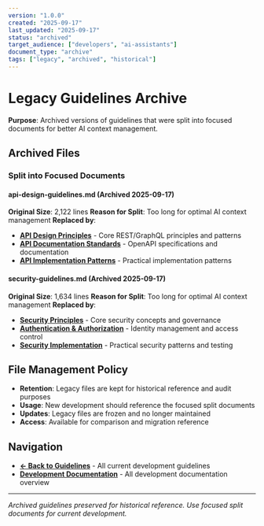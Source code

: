 ```yaml
---
version: "1.0.0"
created: "2025-09-17"
last_updated: "2025-09-17"
status: "archived"
target_audience: ["developers", "ai-assistants"]
document_type: "archive"
tags: ["legacy", "archived", "historical"]
---
```


# Legacy Guidelines Archive

**Purpose**: Archived versions of guidelines that were split into focused documents for better AI context management.

## Archived Files

### **Split into Focused Documents**

#### **api-design-guidelines.md** (Archived 2025-09-17)
**Original Size**: 2,122 lines
**Reason for Split**: Too long for optimal AI context management
**Replaced by**:
- **[API Design Principles](../api-design-principles.md)** - Core REST/GraphQL principles and patterns
- **[API Documentation Standards](../api-documentation-standards.md)** - OpenAPI specifications and documentation
- **[API Implementation Patterns](../api-implementation-patterns.md)** - Practical implementation patterns

#### **security-guidelines.md** (Archived 2025-09-17)
**Original Size**: 1,634 lines
**Reason for Split**: Too long for optimal AI context management
**Replaced by**:
- **[Security Principles](../security-principles.md)** - Core security concepts and governance
- **[Authentication & Authorization](../authentication-authorization.md)** - Identity management and access control
- **[Security Implementation](../security-implementation.md)** - Practical security patterns and testing

## File Management Policy

- **Retention**: Legacy files are kept for historical reference and audit purposes
- **Usage**: New development should reference the focused split documents
- **Updates**: Legacy files are frozen and no longer maintained
- **Access**: Available for comparison and migration reference

## Navigation

- **[← Back to Guidelines](../README.md)** - All current development guidelines
- **[Development Documentation](../../README.md)** - All development documentation overview

---

*Archived guidelines preserved for historical reference. Use focused split documents for current development.*